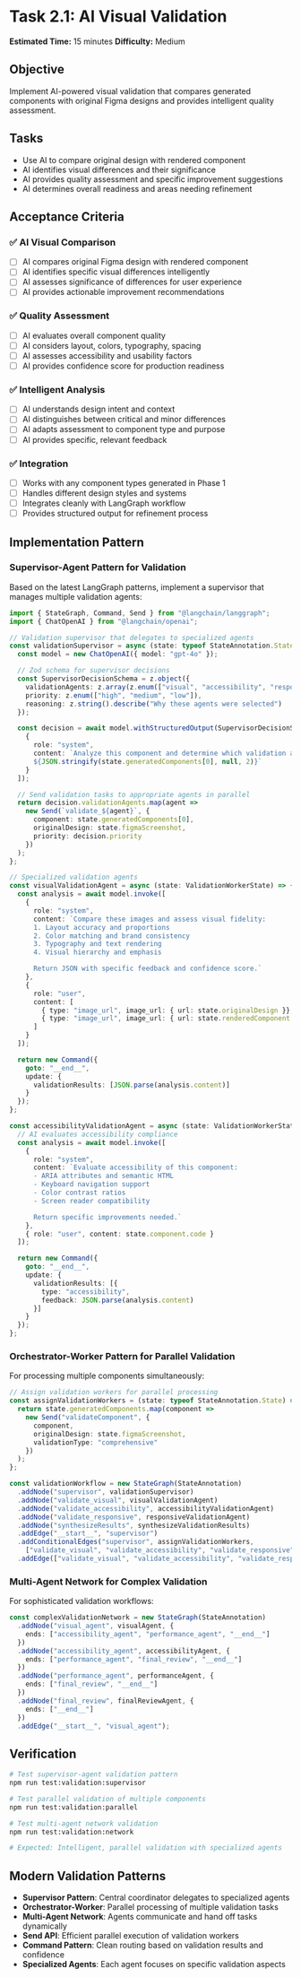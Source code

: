 # Task 2.1: AI Visual Validation

**Estimated Time:** 15 minutes
**Difficulty:** Medium

## Objective
Implement AI-powered visual validation that compares generated components with original Figma designs and provides intelligent quality assessment.

## Tasks
- Use AI to compare original design with rendered component
- AI identifies visual differences and their significance
- AI provides quality assessment and specific improvement suggestions
- AI determines overall readiness and areas needing refinement

## Acceptance Criteria

### ✅ AI Visual Comparison
- [ ] AI compares original Figma design with rendered component
- [ ] AI identifies specific visual differences intelligently
- [ ] AI assesses significance of differences for user experience
- [ ] AI provides actionable improvement recommendations

### ✅ Quality Assessment
- [ ] AI evaluates overall component quality
- [ ] AI considers layout, colors, typography, spacing
- [ ] AI assesses accessibility and usability factors
- [ ] AI provides confidence score for production readiness

### ✅ Intelligent Analysis
- [ ] AI understands design intent and context
- [ ] AI distinguishes between critical and minor differences
- [ ] AI adapts assessment to component type and purpose
- [ ] AI provides specific, relevant feedback

### ✅ Integration
- [ ] Works with any component types generated in Phase 1
- [ ] Handles different design styles and systems
- [ ] Integrates cleanly with LangGraph workflow
- [ ] Provides structured output for refinement process

## Implementation Pattern

### Supervisor-Agent Pattern for Validation
Based on the latest LangGraph patterns, implement a supervisor that manages multiple validation agents:

```typescript
import { StateGraph, Command, Send } from "@langchain/langgraph";
import { ChatOpenAI } from "@langchain/openai";

// Validation supervisor that delegates to specialized agents
const validationSupervisor = async (state: typeof StateAnnotation.State) => {
  const model = new ChatOpenAI({ model: "gpt-4o" });

  // Zod schema for supervisor decisions
  const SupervisorDecisionSchema = z.object({
    validationAgents: z.array(z.enum(["visual", "accessibility", "responsive", "performance"])),
    priority: z.enum(["high", "medium", "low"]),
    reasoning: z.string().describe("Why these agents were selected")
  });

  const decision = await model.withStructuredOutput(SupervisorDecisionSchema).invoke([
    {
      role: "system",
      content: `Analyze this component and determine which validation agents to use:
      ${JSON.stringify(state.generatedComponents[0], null, 2)}`
    }
  ]);

  // Send validation tasks to appropriate agents in parallel
  return decision.validationAgents.map(agent =>
    new Send(`validate_${agent}`, {
      component: state.generatedComponents[0],
      originalDesign: state.figmaScreenshot,
      priority: decision.priority
    })
  );
};

// Specialized validation agents
const visualValidationAgent = async (state: ValidationWorkerState) => {
  const analysis = await model.invoke([
    {
      role: "system",
      content: `Compare these images and assess visual fidelity:
      1. Layout accuracy and proportions
      2. Color matching and brand consistency
      3. Typography and text rendering
      4. Visual hierarchy and emphasis

      Return JSON with specific feedback and confidence score.`
    },
    {
      role: "user",
      content: [
        { type: "image_url", image_url: { url: state.originalDesign }},
        { type: "image_url", image_url: { url: state.renderedComponent }}
      ]
    }
  ]);

  return new Command({
    goto: "__end__",
    update: {
      validationResults: [JSON.parse(analysis.content)]
    }
  });
};

const accessibilityValidationAgent = async (state: ValidationWorkerState) => {
  // AI evaluates accessibility compliance
  const analysis = await model.invoke([
    {
      role: "system",
      content: `Evaluate accessibility of this component:
      - ARIA attributes and semantic HTML
      - Keyboard navigation support
      - Color contrast ratios
      - Screen reader compatibility

      Return specific improvements needed.`
    },
    { role: "user", content: state.component.code }
  ]);

  return new Command({
    goto: "__end__",
    update: {
      validationResults: [{
        type: "accessibility",
        feedback: JSON.parse(analysis.content)
      }]
    }
  });
};
```

### Orchestrator-Worker Pattern for Parallel Validation
For processing multiple components simultaneously:

```typescript
// Assign validation workers for parallel processing
const assignValidationWorkers = (state: typeof StateAnnotation.State) => {
  return state.generatedComponents.map(component =>
    new Send("validateComponent", {
      component,
      originalDesign: state.figmaScreenshot,
      validationType: "comprehensive"
    })
  );
};

const validationWorkflow = new StateGraph(StateAnnotation)
  .addNode("supervisor", validationSupervisor)
  .addNode("validate_visual", visualValidationAgent)
  .addNode("validate_accessibility", accessibilityValidationAgent)
  .addNode("validate_responsive", responsiveValidationAgent)
  .addNode("synthesizeResults", synthesizeValidationResults)
  .addEdge("__start__", "supervisor")
  .addConditionalEdges("supervisor", assignValidationWorkers,
    ["validate_visual", "validate_accessibility", "validate_responsive"])
  .addEdge(["validate_visual", "validate_accessibility", "validate_responsive"], "synthesizeResults");
```

### Multi-Agent Network for Complex Validation
For sophisticated validation workflows:

```typescript
const complexValidationNetwork = new StateGraph(StateAnnotation)
  .addNode("visual_agent", visualAgent, {
    ends: ["accessibility_agent", "performance_agent", "__end__"]
  })
  .addNode("accessibility_agent", accessibilityAgent, {
    ends: ["performance_agent", "final_review", "__end__"]
  })
  .addNode("performance_agent", performanceAgent, {
    ends: ["final_review", "__end__"]
  })
  .addNode("final_review", finalReviewAgent, {
    ends: ["__end__"]
  })
  .addEdge("__start__", "visual_agent");
```

## Verification
```bash
# Test supervisor-agent validation pattern
npm run test:validation:supervisor

# Test parallel validation of multiple components
npm run test:validation:parallel

# Test multi-agent network validation
npm run test:validation:network

# Expected: Intelligent, parallel validation with specialized agents
```

## Modern Validation Patterns
- **Supervisor Pattern**: Central coordinator delegates to specialized agents
- **Orchestrator-Worker**: Parallel processing of multiple validation tasks
- **Multi-Agent Network**: Agents communicate and hand off tasks dynamically
- **Send API**: Efficient parallel execution of validation workers
- **Command Pattern**: Clean routing based on validation results and confidence
- **Specialized Agents**: Each agent focuses on specific validation aspects